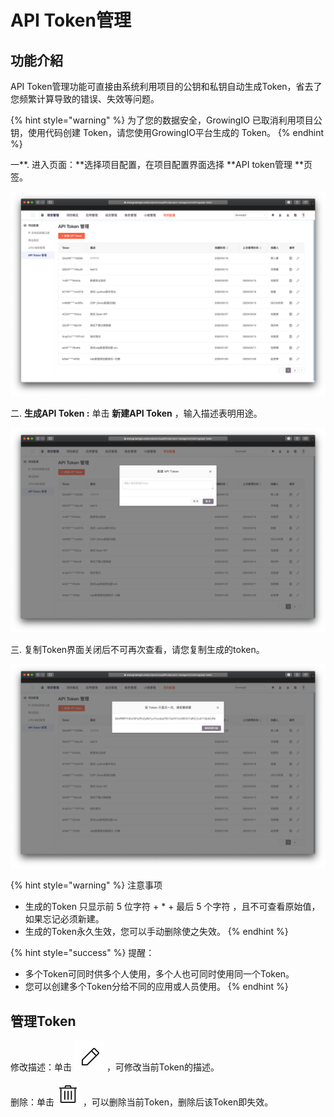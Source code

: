 # API Token管理

## 功能介紹

API Token管理功能可直接由系统利用项目的公钥和私钥自动生成Token，省去了您频繁计算导致的错误、失效等问题。

{% hint style="warning" %}
为了您的数据安全，GrowingIO 已取消利用项目公钥，使用代码创建 Token，请您使用GrowingIO平台生成的 Token。
{% endhint %}

一**. 进入页面：**选择项目配置，在项目配置界面选择 **API token管理 **页签。

![](../../../.gitbook/assets/ying-mu-jie-tu-20200418-xia-wu-3.10.54.png)

二. **生成API Token :**  单击 **新建API Token** ，输入描述表明用途。

![](../../../.gitbook/assets/ying-mu-jie-tu-20200418-xia-wu-3.14.20.png)

三. 复制Token界面关闭后不可再次查看，请您复制生成的token。

![](../../../.gitbook/assets/ying-mu-jie-tu-20200418-xia-wu-3.10.49.png)

{% hint style="warning" %}
注意事项

* 生成的Token 只显示前 5 位字符 + \* + 最后 5 个字符 ，且不可查看原始值，如果忘记必须新建。
* 生成的Token永久生效，您可以手动删除使之失效。
{% endhint %}

{% hint style="success" %}
提醒：

* 多个Token可同时供多个人使用，多个人也可同时使用同一个Token。
* 您可以创建多个Token分给不同的应用或人员使用。
{% endhint %}

## 管理Token

修改描述：单击 ![](../../../.gitbook/assets/bian-ji-icon.png) ，可修改当前Token的描述。

删除：单击 ![](../../../.gitbook/assets/shan-chu-icon.png) ，可以删除当前Token，删除后该Token即失效。
